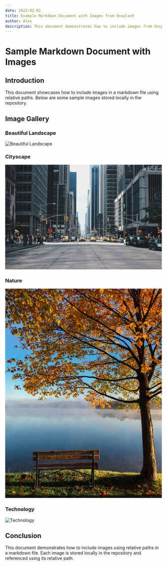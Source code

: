 ```yaml
---
date: 2023-02-01
title: Example Markdown Document with Images from Unsplash
author: Alex
description: This document demonstrates how to include images from Unsplash in a markdown file.
---
```


# Sample Markdown Document with Images

## Introduction

This document showcases how to include images in a markdown file using relative paths. Below are some sample images stored locally in the repository.

## Image Gallery

### Beautiful Landscape

![Beautiful Landscape](./images/landscape.jpg)

### Cityscape

![Cityscape](./images/city.jpg)

### Nature

![Nature](./images/nature.jpg)

### Technology

![Technology](./images/technology.jpg)

## Conclusion

This document demonstrates how to include images using relative paths in a markdown file. Each image is stored locally in the repository and referenced using its relative path.

